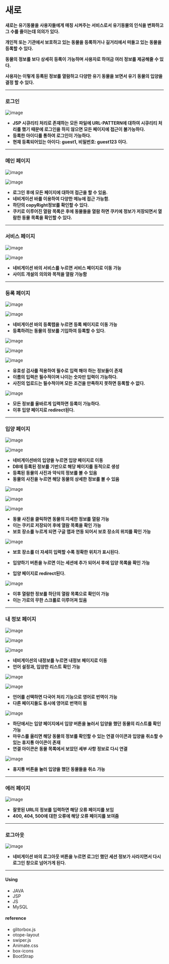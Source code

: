 # 새로



**새로는 유기동물을 사용자들에게 매칭 시켜주는 서비스로서 유기동물의 인식을 변화하고 그 수를 줄이는데 의의가 있다.**

**개인적 또는 기관에서 보호하고 있는 동물을 등록하거나 길거리에서 떠돌고 있는 동물을 등록할 수 있다.**

**동물의 정보를 보다 상세히 등록이 가능하며 사용자로 하여금 여러 정보를 제공해줄 수 있다.**

**사용자는 이렇게 등록된 정보를 열람하고 다양한 유기 동물을 보면서 유기 동물의 입양을 결정 할 수 있다.**  

---

### 로그인

![image](https://user-images.githubusercontent.com/80390524/210159962-814e040d-6ca8-4f1a-a37d-744c22765dcd.png)

- **JSP 시큐리티 처리로 존재하는 모든 파일에 URL-PATTERN에 대하여 시큐리티 처리를 했기 때문에 로그인을 하지 않으면 모든 페이지에 접근이 불가능하다.**
- **등록한 아이디를 통하여 로그인이 가능하다.**
- **현재 등록되어있는 아이디: guest1, 비밀번호: guest123 이다.**

---

### 메인 페이지

![image](https://user-images.githubusercontent.com/80390524/210159966-ef74e10c-921f-43a5-9d7d-881e78afbf33.png)

![image](https://user-images.githubusercontent.com/80390524/210159967-6a9fa5a6-a6a1-4451-ac6c-209797187788.png)

- **로그인 후에 모든 페이지에 대하여 접근을 할 수 있음.**
- **네비게이션 바를 이용하여 다양한 메뉴에 접근 가능함.**
- **하단의 copyRight정보를 확인할 수 있다.**
- **쿠키로 이루어진 열람 목록은 후에 동물들을 열람 하면 쿠키에 정보가 저장되면서 열람한 동물 목록을 확인할 수 있다.**

---

### 서비스 페이지

![image](https://user-images.githubusercontent.com/80390524/210159968-a16f97b3-4ae3-44e9-8b36-509b98268f7e.png)

![image](https://user-images.githubusercontent.com/80390524/210159969-bf890f1c-f4f2-4d09-8674-c39013500834.png)

- **네비게이션 바의 서비스를 누르면 서비스 페이지로 이동 가능**
- **사이트 개설의 의의와 목적을 열람 가능함**

---

### 등록 페이지

![image](https://user-images.githubusercontent.com/80390524/210159971-67079403-6845-4ecf-81ee-6adeeb14aeeb.png)

![image](https://user-images.githubusercontent.com/80390524/210159973-0e206866-4da9-45ad-b2fb-87df297e01c7.png)

- **네비게이션 바의 등록탭을 누르면 등록 페이지로 이동 가능**
- **등록하려는 동물의 정보를 기입하여 등록할 수 있다.**

![image](https://user-images.githubusercontent.com/80390524/210159975-cd2c42ec-8a33-4bca-9e9d-5c062846da0f.png)

![image](https://user-images.githubusercontent.com/80390524/210159978-e312013d-7fa5-469c-9192-5fd7cd458c7f.png)

![image](https://user-images.githubusercontent.com/80390524/210159980-3a56873c-5947-4616-b95a-851f5dd02bde.png)

- **유효성 검사를 적용하여 필수로 입력 해야 하는 정보들이 존재**
- **이름의 입력은 필수적이며 나이는 숫자만 입력이 가능하다.**
- **사진의 업로드는 필수적이며 모든 조건을 만족하지 못하면 등록할 수 없다.**

![image](https://user-images.githubusercontent.com/80390524/210159981-badff152-2fa7-4846-9a02-488eba156e5c.png)

- **모든 정보를 올바르게 입력하면 등록이 가능하다.**
- **이후 입양 페이지로 redirect된다.**

---

### 입양 페이지

![image](https://user-images.githubusercontent.com/80390524/210159982-e729c036-e8e4-436a-b740-5208710d1036.png)

![image](https://user-images.githubusercontent.com/80390524/210159984-defe668f-911c-4e89-a09a-1f45b0e6e18f.png)

- **네비게이션바의 입양을 누르면 입양 페이지로 이동**
- **DB에 등록된 정보를 기반으로 해당 페이지를 동적으로 생성**
- **등록된 동물의 사진과 약식의 정보를 볼 수 있음**
- **동물의 사진을 누르면 해당 동물의 상세한 정보를 볼 수 있음**

![image](https://user-images.githubusercontent.com/80390524/210159986-493044e3-1dfb-411c-b40e-f6530c7ac6e2.png)

![image](https://user-images.githubusercontent.com/80390524/210159988-5b722006-538b-40f8-9e16-86f1d29f6026.png)

![image](https://user-images.githubusercontent.com/80390524/210159990-ce675a9e-8ffe-42ae-8633-fc11af12b7ce.png)

- **동물 사진을 클릭하면 동물의 자세한 정보를 열람 가능**
- **이는 쿠키로 저장되어 후에 열람 목록을 확인 가능**
- **보호 장소를 누르게 되면 구글 맵과 연동 되어서 보호 장소의 위치를 확인 가능**

![image](https://user-images.githubusercontent.com/80390524/210159991-366adb9d-7b9d-422c-aca1-c68acad7db78.png)

- **보호 장소를 더 자세히 입력할 수록 정확한 위치가 표시된다.**

- **입양하기 버튼을 누르면 이는 세션에 추가 되어서 후에 입양 목록을 확인 가능**
- **입양 페이지로 redirect된다.**

![image](https://user-images.githubusercontent.com/80390524/210159993-5bc68577-9ab6-4c31-a006-bf9d1d93224f.png)

- **이후 열람한 정보를 하단의 열람 목록으로 확인이 가능**
- **이는 가로의 무한 스크롤로 이루어져 있음**

---

### 내 정보 페이지

![image](https://user-images.githubusercontent.com/80390524/210159995-596c61ef-acea-4cb6-b997-6fd42a44386d.png)

![image](https://user-images.githubusercontent.com/80390524/210159996-1b2b2c12-bf6d-45f5-ab51-fed5e9e4a687.png)

![image](https://user-images.githubusercontent.com/80390524/210159998-c264b497-2f6b-4f71-a463-8c3fadb48af4.png)

- **네비게이션의 내정보를 누르면 내정보 페이지로 이동**
- **언어 설정과, 입양한 리스트 확인 가능**

![image](https://user-images.githubusercontent.com/80390524/210160000-23d9a8d4-0a46-4e7f-9b7d-e3b8f68f263e.png)

![image](https://user-images.githubusercontent.com/80390524/210160005-b9682850-a3be-419f-b210-de465d6dc291.png)

- **언어를 선택하면 다국어 처리 기능으로 영어로 번역이 가능**
- **다른 페이지들도 동시에 영어로 번역이 됨**

![image](https://user-images.githubusercontent.com/80390524/210160007-8e2200bc-bbbb-4b71-81d0-5a27afc309c4.png)

- **하단에서는 입양 페이지에서 입양 버튼을 눌러서 입양을 했던 동물의 리스트를 확인 가능**
- **마우스를 올리면 해당 동물의 정보를 확인할 수 있는 연결 아이콘과 입양을 취소할 수 있는 휴지통 아이콘이 존재**
- **연결 아이콘은 동물 목록에서 보았던 세부 사항 정보로 다시 연결**

![image](https://user-images.githubusercontent.com/80390524/210160010-21c3aa99-5b52-4109-80b7-9355d815bc1b.png)

- **휴지통 버튼을 눌러 입양을 했던 동물들을 취소 가능**

---

### 에러 페이지

![image](https://user-images.githubusercontent.com/80390524/210160012-f0c2de34-416c-4456-9c6c-ebe035037b7d.png)

- **잘못된 URL의 정보를 입력하면 해당 오류 페이지를 보임**
- **400, 404, 500에 대한 오류에 해당 오류 페이지를 보여줌**

---

### 로그아웃

![image](https://user-images.githubusercontent.com/80390524/210160015-a0b07d74-b28b-4649-85df-c62b0081fc4d.png)

- **네비게이션 바의 로그아웃 버튼을 누르면 로그인 했던 세션 정보가 사라지면서 다시 로그인 창으로 넘어가게 된다.**

---

#### Using
* JAVA
* JSP
* JS
* MySQL


#### reference

- glitorbox.js
- otope-layout
- swiper.js
- Animate.css
- box-icons
- BootStrap
